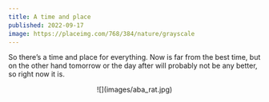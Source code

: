 ```yaml
---
title: A time and place
published: 2022-09-17
image: https://placeimg.com/768/384/nature/grayscale
---
```

So there’s a time and place for everything. Now is far from the best time, but on the other hand tomorrow or the day after will probably not be any better, so right now it is.

<center>![](images/aba_rat.jpg)</center>
